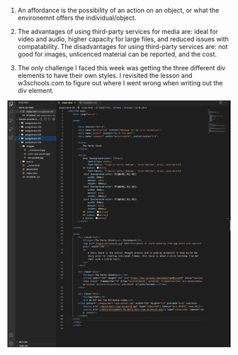 1. An affordance is the possibility of an action on an object, or what the environemnt offers the individual/object.

2. The advantages of using third-party services for media are: ideal for video and audio, higher capacity for large files, and reduced issues with compatability. The disadvantages for using third-party services are: not good for images, unlicenced material can be reported, and the cost.

3. The only challenge I faced this week was getting the three different div elements to have their own styles. I revisited the lesson and w3schools.com to figure out where I went wrong when writing out the div element.

![screenshot](./images/Screenshot%202023-03-12%20at%206.48.05%20PM.png)